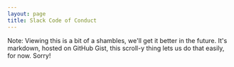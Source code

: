 ```yaml
---
layout: page
title: Slack Code of Conduct
---
```

Note: Viewing this is a bit of a shambles, we'll get it better in the future. It's markdown, hosted on GitHub Gist, this scroll-y thing lets us do that easily, for now. Sorry!

<script src="https://gist.github.com/nward/15ee6f10d6268856b0f34131f7ff040c.js"></script>
